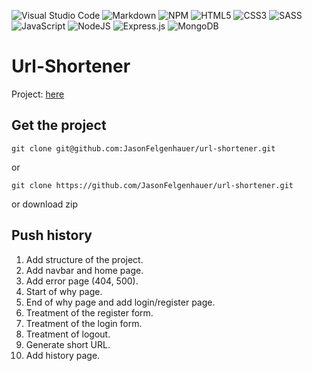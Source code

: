 ![Visual Studio Code](https://img.shields.io/badge/Visual%20Studio%20Code-0078d7.svg?style=for-the-badge&logo=visual-studio-code&logoColor=white) ![Markdown](https://img.shields.io/badge/markdown-%23000000.svg?style=for-the-badge&logo=markdown&logoColor=white) ![NPM](https://img.shields.io/badge/NPM-%23000000.svg?style=for-the-badge&logo=npm&logoColor=white) ![HTML5](https://img.shields.io/badge/html5-%23E34F26.svg?style=for-the-badge&logo=html5&logoColor=white) ![CSS3](https://img.shields.io/badge/css3-%231572B6.svg?style=for-the-badge&logo=css3&logoColor=white) ![SASS](https://img.shields.io/badge/SASS-hotpink.svg?style=for-the-badge&logo=SASS&logoColor=white) ![JavaScript](https://img.shields.io/badge/javascript-%23323330.svg?style=for-the-badge&logo=javascript&logoColor=%23F7DF1E) ![NodeJS](https://img.shields.io/badge/node.js-6DA55F?style=for-the-badge&logo=node.js&logoColor=white) ![Express.js](https://img.shields.io/badge/express.js-%23404d59.svg?style=for-the-badge&logo=express&logoColor=%2361DAFB) ![MongoDB](https://img.shields.io/badge/MongoDB-%234ea94b.svg?style=for-the-badge&logo=mongodb&logoColor=white)

# Url-Shortener

Project: [here](https://github.com/JasonFelgenhauer/url-shortener)

## Get the project

```
git clone git@github.com:JasonFelgenhauer/url-shortener.git
```

or

```
git clone https://github.com/JasonFelgenhauer/url-shortener.git
```

or download zip

## Push history

1. Add structure of the project.
2. Add navbar and home page.
3. Add error page (404, 500).
4. Start of why page.
5. End of why page and add login/register page.
6. Treatment of the register form.
7. Treatment of the login form.
8. Treatment of logout.
9. Generate short URL.
10. Add history page.
